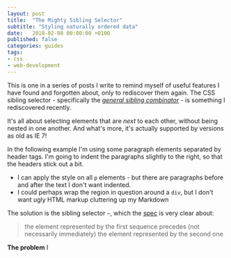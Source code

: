 ```yaml
---
layout: post
title:  "The Mighty Sibling Selector"
subtitle: "Styling naturally ordered data"
date:   2018-02-08 00:00:00 +0100
published: false
categories: guides
tags:
- css
- web-development
---
```



This is one in a series of posts I write to remind myself of useful features I have found
and forgotten about, only to rediscover them again. The CSS sibling selector - specifically
the _[general sibling combinator][mdn]_ - is something I rediscovered recently.


It's all about selecting elements that are _next_ to each other, without being nested in
one another. And what's more, it's actually supported by <i class="fa fa-internet-explorer"></i>
versions as old as IE 7!



In the following example I'm using some paragraph elements separated by header tags. I'm going
to indent the paragraphs slightly to the right, so that the headers stick out a bit.

* I can apply the style on all `p` elements - but there are paragraphs before and after the text I don't want indented.
* I could perhaps wrap the region in question around a `div`, but I don't want ugly HTML markup cluttering up my Markdown

The solution is the sibling selector `~`, which the [spec][spec] is very clear about:

> the element represented by the first sequence precedes (not necessarily immediately) the element represented by the second one


<script async src="//jsfiddle.net/bmnsorzk/2/embed/html,css,result/"></script>


**The problem** I 


[mdn]: https://developer.mozilla.org/en-US/docs/Web/CSS/General_sibling_selectors
[spec]: https://www.w3.org/TR/selectors-3/#general-sibling-combinators